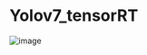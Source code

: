 # Yolov7_tensorRT

![image](https://github.com/cqu20160901/yolov7_caffe_onnx_tensorRT/blob/main/yolov7_tensorRT/test_result.jpg)
